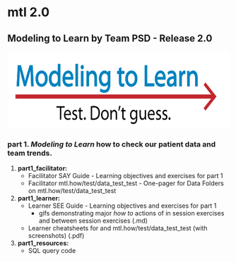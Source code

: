 # mtl 2.0

## Modeling to Learn by Team PSD - Release 2.0

<img src = "https://github.com/lzim/teampsd/blob/master/resources/logos/mtl_testdontguess_sm.png"
     height = "175" width = "650">

### part 1. *Modeling to Learn* how to check our **patient data** and **team trends.**

1. **part1_facilitator:**
    - Facilitator SAY Guide - Learning objectives and exercises for part 1
    - Facilitator mtl.how/test/data_test_test - One-pager for Data Folders on mtl.how/test/data_test_test
2. **part1_learner:**
    - Learner SEE Guide - Learning objectives and exercises for part 1
      - gifs demonstrating major *how to* actions of in session exercises and between session exercises (.md)
    - Learner cheatsheets for and mtl.how/test/data_test_test (with screenshots) (.pdf)
3.  **part1_resources:**
    - SQL query code
